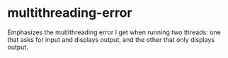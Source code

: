 # multithreading-error
Emphasizes the multithreading error I get when running two threads: one that asks for input and displays output, and the other that only displays output.
